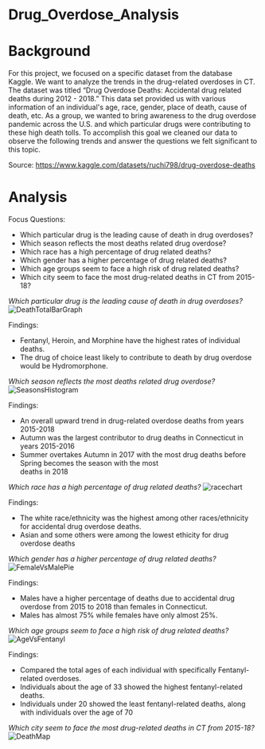 # Drug_Overdose_Analysis

# Background
For this project, we focused on a specific dataset from the database Kaggle. We want to analyze the trends in the drug-related overdoses in CT. The dataset was titled “Drug Overdose Deaths: Accidental drug related deaths during 2012 - 2018.” This data set provided us with various information of an individual's age, race, gender, place of death, cause of death, etc. 
As a group, we wanted to bring awareness to the drug overdose pandemic across the U.S. and which particular drugs were contributing to these high death tolls. To accomplish this goal we cleaned our data to observe the following trends and answer the questions we felt significant to this topic.

Source: https://www.kaggle.com/datasets/ruchi798/drug-overdose-deaths

# Analysis  

Focus Questions:
- Which particular drug is the leading cause of death in drug overdoses?
- Which season reflects the most deaths related drug overdose?
- Which race has a high percentage of drug related deaths?
- Which gender has a higher percentage of drug related deaths?
- Which age groups seem to face a high risk of drug related deaths?
- Which city seem to face the most drug-related deaths in CT from 2015-18?

_Which particular drug is the leading cause of death in drug overdoses?_
![DeathTotalBarGraph](https://github.com/Elevate04/Team_5_Project/assets/136443525/3cb226fd-3268-48aa-8abe-9277c08acfb2)

Findings:
- Fentanyl, Heroin, and Morphine have the highest rates of individual deaths.
- The drug of choice least likely to contribute to death by drug overdose would be Hydromorphone.

_Which season reflects the most deaths related drug overdose?_
![SeasonsHistogram](https://github.com/Elevate04/Team_5_Project/assets/136443525/9611a61d-762f-45bd-b991-8085892ecb29)

Findings:
  - An overall upward trend in drug-related overdose deaths from years 2015-2018
  - Autumn was the largest contributor to drug deaths in Connecticut in years 2015-2016
  - Summer overtakes Autumn in 2017 with the most drug deaths before Spring becomes the season with the most   
    deaths in 2018
    
_Which race has a high percentage of drug related deaths?_
![racechart](https://github.com/Elevate04/Team_5_Project/assets/136443525/9b506d90-cb67-4abb-9010-2c46282c836d)

Findings:
- The white race/ethnicity was the highest among other races/ethnicity for accidental drug overdose deaths.
- Asian and some others were among the lowest ethicity for drug overdose deaths

_Which gender has a higher percentage of drug related deaths?_
![FemaleVsMalePie](https://github.com/Elevate04/Team_5_Project/assets/136443525/847cc906-f6b2-4617-9bca-9fdbec7d0198)

Findings:
- Males have a higher percentage of deaths due to accidental drug overdose from 2015 to 2018 than females in Connecticut.
- Males has almost 75% while females have only almost 25%.

_Which age groups seem to face a high risk of drug related deaths?_
![AgeVsFentanyl](https://github.com/Elevate04/Team_5_Project/assets/136443525/31eabfab-7e1e-438a-87c3-8c0e75bf7b4b)

Findings:
- Compared the total ages of each individual with specifically Fentanyl-related overdoses.
- Individuals about the age of 33 showed the highest fentanyl-related deaths.
- Individuals under 20 showed the least fentanyl-related deaths, along with individuals over the age of 70

_Which city seem to face the most drug-related deaths in CT from 2015-18?_
![DeathMap](https://github.com/Elevate04/Team_5_Project/assets/136443525/1a0500f3-9af9-4984-b348-64672ded7cfd)





